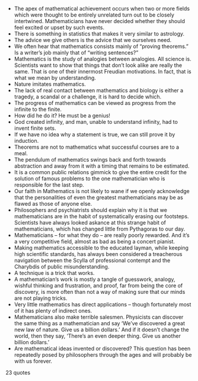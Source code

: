  - The apex of mathematical achievement occurs when two or more fields which were thought to be entirely unrelated turn out to be closely intertwined. Mathematicians have never decided whether they should feel excited or upset by such events.
 - There is something in statistics that makes it very similar to astrology.
 - The advice we give others is the advice that we ourselves need.
 - We often hear that mathematics consists mainly of “proving theorems.” Is a writer’s job mainly that of “writing sentences?”
 - Mathematics is the study of analogies between analogies. All science is. Scientists want to show that things that don’t look alike are really the same. That is one of their innermost Freudian motivations. In fact, that is what we mean by understanding.
 - Nature imitates mathematics.
 - The lack of real contact between mathematics and biology is either a tragedy, a scandal or a challenge, it is hard to decide which.
 - The progress of mathematics can be viewed as progress from the infinite to the finite.
 - How did he do it? He must be a genius!
 - God created infinity, and man, unable to understand infinity, had to invent finite sets.
 - If we have no idea why a statement is true, we can still prove it by induction.
 - Theorems are not to mathematics what successful courses are to a meal.
 - The pendulum of mathematics swings back and forth towards abstraction and away from it with a timing that remains to be estimated.
 - It is a common public relations gimmick to give the entire credit for the solution of famous problems to the one mathematician who is responsible for the last step.
 - Our faith in Mathematics is not likely to wane if we openly acknowledge that the personalities of even the greatest mathematicians may be as flawed as those of anyone else.
 - Philosophers and psychiatrists should explain why it is that we mathematicians are in the habit of systematically erasing our footsteps. Scientists have always looked askance at this strange habit of mathematicians, which has changed little from Pythagoras to our day.
 - Mathematicians – for what they do – are really poorly rewarded. And it’s a very competitive field, almost as bad as being a concert pianist.
 - Making mathematics accessible to the educated layman, while keeping high scientific standards, has always been considered a treacherous navigation between the Scylla of professional contempt and the Charybdis of public misunderstanding.
 - A technique is a trick that works.
 - A mathematician’s work is mostly a tangle of guesswork, analogy, wishful thinking and frustration, and proof, far from being the core of discovery, is more often than not a way of making sure that our minds are not playing tricks.
 - Very little mathematics has direct applications – though fortunately most of it has plenty of indirect ones.
 - Mathematicians also make terrible salesmen. Physicists can discover the same thing as a mathematician and say ‘We’ve discovered a great new law of nature. Give us a billion dollars.’ And if it doesn’t change the world, then they say, ‘There’s an even deeper thing. Give us another billion dollars.’
 - Are mathematical ideas invented or discovered? This question has been repeatedly posed by philosophers through the ages and will probably be with us forever.

23 quotes